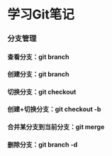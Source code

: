 # 学习Git笔记
### 分支管理
#### 查看分支：git branch
#### 创建分支：git branch <name>
#### 切换分支：git checkout <name>
#### 创建+切换分支：git checkout -b <name>
#### 合并某分支到当前分支：git merge <name>
#### 删除分支：git branch -d <name>
